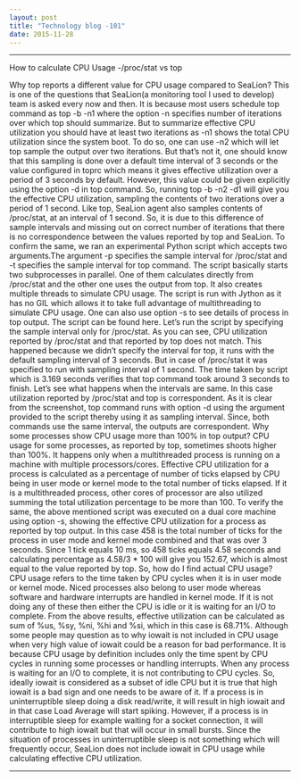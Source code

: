 ```yaml
---
layout: post
title: "Technology blog -101"
date: 2015-11-28
---
```



---

How to calculate CPU Usage -/proc/stat vs top


Why top reports a different value for CPU usage compared to SeaLion?
This is one of the questions that SeaLion(a monitoring tool I used to develop) team is asked every now and then. It is because most users schedule top command as top -b -n1 where the option -n specifies number of iterations over which top should summarize. But to summarize effective CPU utilization you should have at least two iterations as -n1 shows the total CPU utilization since the system boot. To do so, one can use -n2 which will let top sample the output over two iterations. But that’s not it, one should know that this sampling is done over a default time interval of 3 seconds or the value configured in toprc which means it gives effective utilization over a period of 3 seconds by default. However, this value could be given explicitly using the option -d in top command. So, running top -b -n2 -d1 will give you the effective CPU utilization, sampling the contents of two iterations over a period of 1 second.
Like top, SeaLion agent also samples contents of /proc/stat, at an interval of 1 second. So, it is due to this difference of sample intervals and missing out on correct number of iterations that there is no correspondence between the values reported by top and SeaLion.
To confirm the same, we ran an experimental Python script which accepts two arguments.The argument -p specifies the sample interval for /proc/stat and -t specifies the sample interval for top command. The script basically starts two subprocesses in parallel. One of them calculates directly from /proc/stat and the other one uses the output from top. It also creates multiple threads to simulate CPU usage. The script is run with Jython as it has no GIL which allows it to take full advantage of multithreading to simulate CPU usage. One can also use option -s to see details of process in top output. The script can be found here.
Let’s run the script by specifying the sample interval only for /proc/stat.
As you can see, CPU utilization reported by /proc/stat and that reported by top does not match. This happened because we didn’t specify the interval for top, it runs with the default sampling interval of 3 seconds. But in case of /proc/stat it was specified to run with sampling interval of 1 second. The time taken by script which is 3.169 seconds verifies that top command took around 3 seconds to finish.
Let’s see what happens when the intervals are same.
In this case utilization reported by /proc/stat and top is correspondent. As it is clear from the screenshot, top command runs with option -d using the argument provided to the script thereby using it as sampling interval. Since, both commands use the same interval, the outputs are correspondent.
Why some processes show CPU usage more than 100% in top output?
CPU usage for some processes, as reported by top, sometimes shoots higher than 100%. It happens only when a multithreaded process is running on a machine with multiple processors/cores. Effective CPU utilization for a process is calculated as a percentage of number of ticks elapsed by CPU being in user mode or kernel mode to the total number of ticks elapsed. If it is a multithreaded process, other cores of processor are also utilized summing the total utilization percentage to be more than 100.
To verify the same, the above mentioned script was executed on a dual core machine using option -s, showing the effective CPU utilization for a process as reported by top output.
In this case 458 is the total number of ticks for the process in user mode and kernel mode combined and that was over 3 seconds. Since 1 tick equals 10 ms, so 458 ticks equals 4.58 seconds and calculating percentage as 4.58/3 * 100 will give you 152.67, which is almost equal to the value reported by top.
So, how do I find actual CPU usage?
CPU usage refers to the time taken by CPU cycles when it is in user mode or kernel mode. Niced processes also belong to user mode whereas software and hardware interrupts are handled in kernel mode. If it is not doing any of these then either the CPU is idle or it is waiting for an I/O to complete.
From the above results, effective utilization can be calculated as sum of %us, %sy, %ni, %hi and %si, which in this case is 68.71%. Although some people may question as to why iowait is not included in CPU usage when very high value of iowait could be a reason for bad performance. It is because CPU usage by definition includes only the time spent by CPU cycles in running some processes or handling interrupts. When any process is waiting for an I/O to complete, it is not contributing to CPU cycles. So, ideally iowait is considered as a subset of idle CPU but it is true that high iowait is a bad sign and one needs to be aware of it. If a process is in uninterruptible sleep doing a disk read/write, it will result in high iowait and in that case Load Average will start spiking. However, if a process is in interruptible sleep for example waiting for a socket connection, it will contribute to high iowait but that will occur in small bursts. Since the situation of processes in uninterruptible sleep is not something which will frequently occur, SeaLion does not include iowait in CPU usage while calculating effective CPU utilization.




---


